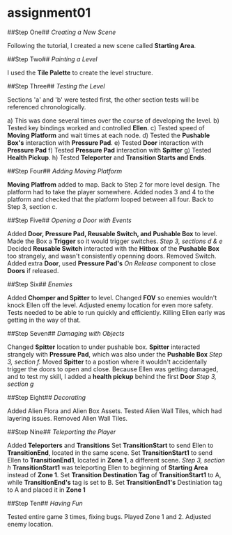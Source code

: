 # assignment01
 
##Step One##
*Creating a New Scene*

Following the tutorial, I created a new scene called **Starting Area**.

##Step Two##
*Painting a Level*

I used the **Tile Palette** to create the level structure.

##Step Three##
*Testing the Level*

Sections 'a' and 'b' were tested first, the other section tests will be referenced chronologically.

a) This was done several times over the course of developing the level. 
b) Tested key bindings worked and controlled **Ellen**.
c) Tested speed of **Moving Platform** and wait times at each node. 
d) Tested the **Pushable Box's** interaction with **Pressure Pad**.
e) Tested **Door** interaction with **Pressure Pad**
f) Tested **Pressure Pad** interaction with **Spitter**
g) Tested **Health Pickup**.
h) Tested **Teleporter** and **Transition Starts and Ends**.

##Step Four##
*Adding Moving Platform*

**Moving Platfrom** added to map.
Back to Step 2 for more level design. The platform had to take the player somewhere.
Added nodes 3 and 4 to the platform and checked that the platform looped between all four.
Back to Step 3, section c.

##Step Five##
*Opening a Door with Events*

Added **Door, Pressure Pad, Reusable Switch, and Pushable Box** to level.
Made the Box a **Trigger** so it would trigger switches. 
*Step 3, sections d & e*
Decided **Reusable Switch** interacted with the **Hitbox** of the **Pushable Box** too strangely, and wasn't consistently openning doors.
Removed Switch.
Added extra **Door**, used **Pressure Pad's** *On Release* component to close **Doors** if released.

##Step Six##
*Enemies*

Added **Chomper and Spitter** to level.
Changed **FOV** so enemies wouldn't knock Ellen off the level. 
Adjusted enemy location for even more safety. Tests needed to be able to run quickly and efficiently. Killing Ellen early was getting in the way of that.

##Step Seven##
*Damaging with Objects*

Changed **Spitter** location to under pushable box.
**Spitter** interacted strangely with **Pressure Pad**, which was also under the **Pushable Box**
*Step 3, section f.*
Moved **Spitter** to a postion where it wouldn't accidentally trigger the doors to open and close.
Because Ellen was getting damaged, and to test my skill, I added a **health pickup** behind the first **Door**
*Step 3, section g*

##Step Eight## 
*Decorating*

Added Alien Flora and Alien Box Assets. Tested Alien Wall Tiles, which had layering issues. Removed Alien Wall Tiles.

##Step Nine##
*Teleporting the Player*

Added **Teleporters** and **Transitions**
Set **TransitionStart** to send Ellen to **TransitionEnd**, located in the same scene.
Set **TransitionStart1** to send Ellen to **TransitionEnd1**, located in **Zone 1**, a different scene.
*Step 3, section h*
**TransitionStart1** was teleporting Ellen to beginning of **Starting Area** instead of **Zone 1**.
Set **Transition Destination Tag** of **TransitionStart1** to A, while **TransitionEnd's** tag is set to B.
Set **TransitionEnd1's** Destiniation tag to A and placed it in **Zone 1**

##Step Ten##
*Having Fun*

Tested entire game 3 times, fixing bugs.
Played Zone 1 and 2. 
Adjusted enemy location.
